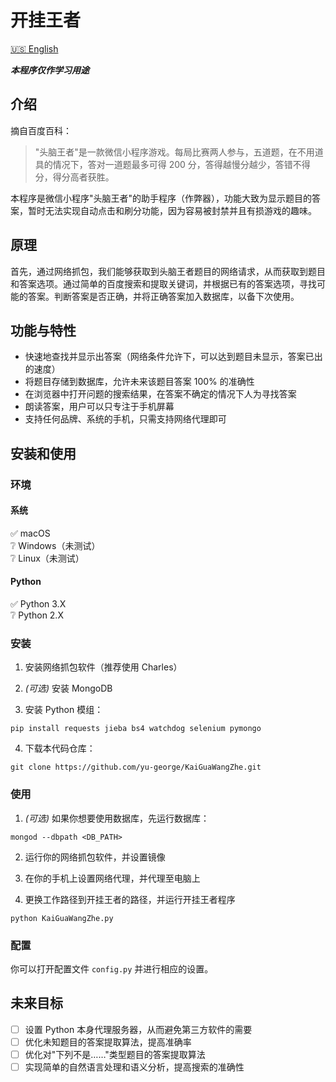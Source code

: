 # 开挂王者

[:us: English](README-en.md)

***本程序仅作学习用途***

## 介绍

摘自百度百科：
> "头脑王者"是一款微信小程序游戏。每局比赛两人参与，五道题，在不用道具的情况下，答对一道题最多可得 200 分，答得越慢分越少，答错不得分，得分高者获胜。

本程序是微信小程序"头脑王者"的助手程序（作弊器），功能大致为显示题目的答案，暂时无法实现自动点击和刷分功能，因为容易被封禁并且有损游戏的趣味。


## 原理

首先，通过网络抓包，我们能够获取到头脑王者题目的网络请求，从而获取到题目和答案选项。通过简单的百度搜索和提取关键词，并根据已有的答案选项，寻找可能的答案。判断答案是否正确，并将正确答案加入数据库，以备下次使用。

## 功能与特性
- 快速地查找并显示出答案（网络条件允许下，可以达到题目未显示，答案已出的速度）
- 将题目存储到数据库，允许未来该题目答案 100% 的准确性
- 在浏览器中打开问题的搜索结果，在答案不确定的情况下人为寻找答案
- 朗读答案，用户可以只专注于手机屏幕
- 支持任何品牌、系统的手机，只需支持网络代理即可


## 安装和使用

### 环境

#### 系统

:white_check_mark: macOS  
:grey_question:    Windows（未测试）  
:grey_question:    Linux（未测试）

#### Python

:white_check_mark: Python 3.X  
:grey_question:    Python 2.X  

### 安装

1. 安装网络抓包软件（推荐使用 Charles）

2. *(可选)* 安装 MongoDB

3. 安装 Python 模组：

```shell
pip install requests jieba bs4 watchdog selenium pymongo
```

4. 下载本代码仓库：

```shell
git clone https://github.com/yu-george/KaiGuaWangZhe.git
```

### 使用

1. *(可选)* 如果你想要使用数据库，先运行数据库：

```shell
mongod --dbpath <DB_PATH>
```

2. 运行你的网络抓包软件，并设置镜像

3. 在你的手机上设置网络代理，并代理至电脑上

4. 更换工作路径到开挂王者的路径，并运行开挂王者程序

```shell
python KaiGuaWangZhe.py
```

### 配置

你可以打开配置文件 `config.py` 并进行相应的设置。


## 未来目标

- [ ] 设置 Python 本身代理服务器，从而避免第三方软件的需要
- [ ] 优化未知题目的答案提取算法，提高准确率
- [ ] 优化对"下列不是……"类型题目的答案提取算法
- [ ] 实现简单的自然语言处理和语义分析，提高搜索的准确性